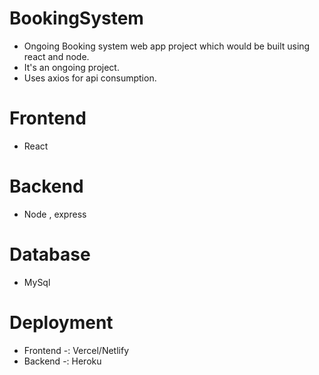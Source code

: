 # BookingSystem
- Ongoing  Booking system web app project which would be built using react and node.
- It's an ongoing project.
- Uses axios for api consumption.

# Frontend
- React

# Backend 
- Node , express

# Database 
- MySql

# Deployment 
- Frontend -: Vercel/Netlify
- Backend -: Heroku 
